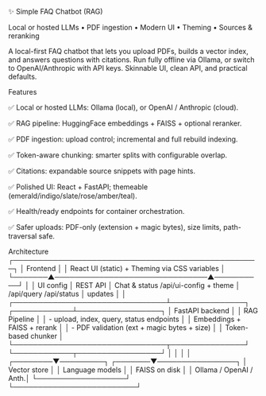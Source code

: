 ✨ Simple FAQ Chatbot (RAG)

Local or hosted LLMs • PDF ingestion • Modern UI • Theming • Sources & reranking

A local-first FAQ chatbot that lets you upload PDFs, builds a vector index, and answers questions with citations. Run fully offline via Ollama, or switch to OpenAI/Anthropic with API keys. Skinnable UI, clean API, and practical defaults.

Features

✅ Local or hosted LLMs: Ollama (local), or OpenAI / Anthropic (cloud).

✅ RAG pipeline: HuggingFace embeddings + FAISS + optional reranker.

✅ PDF ingestion: upload control; incremental and full rebuild indexing.

✅ Token-aware chunking: smarter splits with configurable overlap.

✅ Citations: expandable source snippets with page hints.

✅ Polished UI: React + FastAPI; themeable (emerald/indigo/slate/rose/amber/teal).

✅ Health/ready endpoints for container orchestration.

✅ Safer uploads: PDF-only (extension + magic bytes), size limits, path-traversal safe.

Architecture
                        ┌──────────────────────────────────────────────────┐
                        │                    Frontend                      │
                        │  React UI (static) + Theming via CSS variables   │
                        └───────▲───────────────────────────────▲──────────┘
                                │                               │
                     UI config  │           REST API            │ Chat & status
         /api/ui-config + theme │      /api/query /api/status   │ updates
                                │                               │
┌───────────────────────────────┴───────────────┐  ┌────────────┴─────────────────┐
│                 FastAPI backend               │  │           RAG Pipeline        │
│  - upload, index, query, status endpoints     │  │  Embeddings + FAISS + rerank  │
│  - PDF validation (ext + magic bytes + size)  │  │  Token-based chunker          │
└───────────────────────────────┬───────────────┘  └────────────┬─────────────────┘
                                │                               │
                                │                               │
                       ┌────────▼─────────┐             ┌───────▼────────────────┐
                       │ Vector store     │             │ Language models         │
                       │ FAISS on disk    │             │ Ollama / OpenAI / Anth.│
                       └──────────────────┘             └─────────────────────────┘
